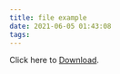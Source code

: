 ```yaml
---
title: file example
date: 2021-06-05 01:43:08
tags:
---
```


Click here to [Download](/assets/files/Wei-Gao-PL-PhD-CV.pdf).